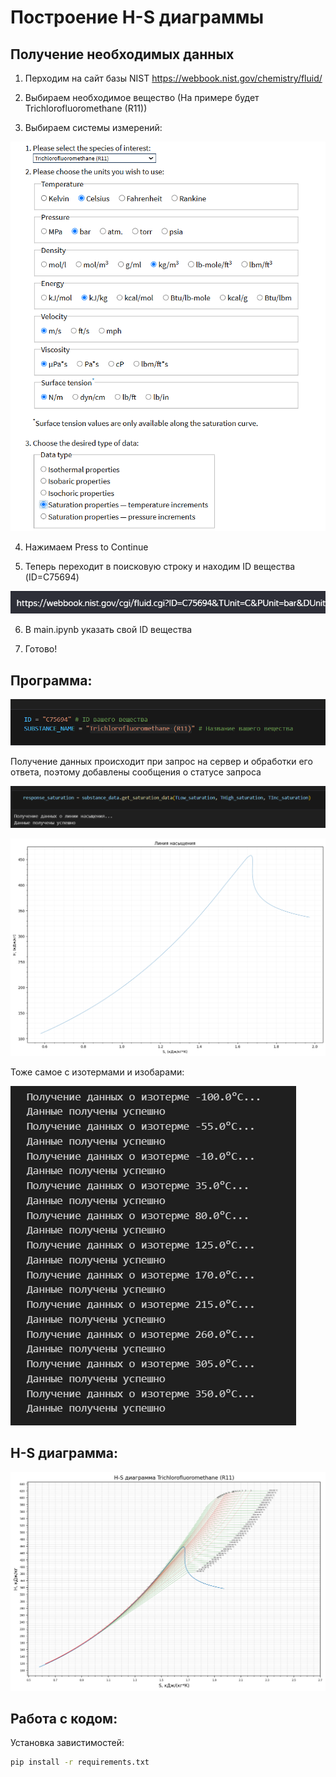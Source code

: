 # Построение H-S диаграммы

## Получение необходимых данных

1. Перходим на сайт базы NIST https://webbook.nist.gov/chemistry/fluid/

2. Выбираем необходимое вещество (На примере будет Trichlorofluoromethane (R11)) 

3. Выбираем системы измерений:

![alt text](/docs/image.png)


4. Нажимаем Press to Continue

5. Теперь переходит в поисковую строку и находим ID вещества (ID=C75694)

![alt text](/docs//ID.png)

6. В main.ipynb указать свой ID вещества

7. Готово!

## Программа:

![alt text](/docs/ID_code.png)

Получение данных происходит при запрос на сервер и обработки его ответа, поэтому добавлены сообщения о статусе запроса

![alt text](/docs/saturation.png)

![alt text](/docs/saturation_line.png)

Тоже самое с изотермами и изобарами:

![alt text](/docs/isothermal.png)

## H-S диаграмма:

![alt text](/docs/H-S.png)

## Работа с кодом:

Установка завистимостей:

```bash
pip install -r requirements.txt
```
